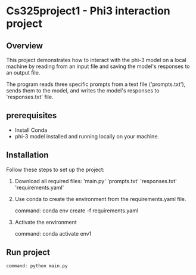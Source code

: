 # Cs325project1 - Phi3 interaction project

## Overview
This project demonstrates how to interact with the phi-3 model on a local machine by
reading from an input file and saving the model's responses to an output file.

The program reads three specific prompts from a text file ('prompts.txt'), sends them to the model, 
and writes the model's responses to 'responses.txt' file.

## prerequisites
- Install Conda
- phi-3 model installed and running locally on your machine.


## Installation

Follow these steps to set up the project:
1. Download all required files: 
        'main.py'
        'prompts.txt'
        'responses.txt'
        'requirements.yaml'

2. Use conda to create the environment from the requirements.yaml file.

   command: conda env create -f requirements.yaml

4. Activate the environment

   command: conda activate env1



## Run project
    command: python main.py
